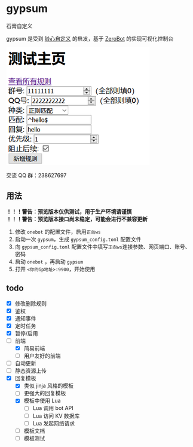 # gypsum

石膏自定义

gypsum 是受到 [铃心自定义](http://myepk.club/) 的启发，基于 [ZeroBot](https://github.com/wdvxdr1123/ZeroBot) 的实现可视化控制台

![预览图](./imgs/preview.png)

交流 QQ 群：238627697

## 用法

**！！！警告：预览版本仅供测试，用于生产环境请谨慎**  
**！！！警告：预览版本接口尚未稳定，可能会进行不兼容更新**

1. 修改 `onebot` 的配置文件，启用`正向ws`
1. 启动一次 `gypsum`，生成 `gypsum_config.toml` 配置文件
1. 向 `gypsum_config.toml` 配置文件中填写`正向ws`连接参数、网页端口、账号、密码
1. 启动 `onebot` ，再启动 `gypsum`
1. 打开 `<你的ip地址>:9900`，开始使用

## todo

- [x] 修改删除规则
- [x] 鉴权
- [x] 通知事件
- [x] 定时任务
- [x] 暂停/启用
- [ ] 前端
    - [x] 简易前端
    - [ ] 用户友好的前端
- [ ] 自动更新
- [ ] 静态资源上传
- [x] 回复模板
    - [x] 类似 jinja 风格的模板
    - [ ] 更强大的回复模板
    - [x] 模板中使用 Lua
        - [ ] Lua 调用 bot API
        - [ ] Lua 访问 KV 数据库
        - [ ] Lua 发起网络请求
    - [ ] 模板文档
    - [ ] 模板测试
